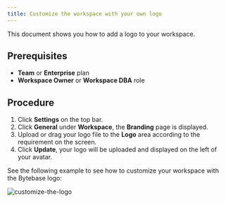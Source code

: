 ```yaml
---
title: Customize the workspace with your own logo
---
```


This document shows you how to add a logo to your workspace.

## Prerequisites

- **Team** or **Enterprise** plan
- **Workspace Owner** or **Workspace DBA** role

## Procedure

1. Click **Settings** on the top bar.
2. Click **General** under **Workspace**, the **Branding** page is displayed.
3. Upload or drag your logo file to the **Logo** area according to the requirement on the screen.
4. Click **Update**, your logo will be uploaded and displayed on the left of your avatar.

See the following example to see how to customize your workspace with the Bytebase logo:

![customize-the-logo](/docs/get-started/configure-workspace/customize-the-logo/customize-the-logo.webp)
